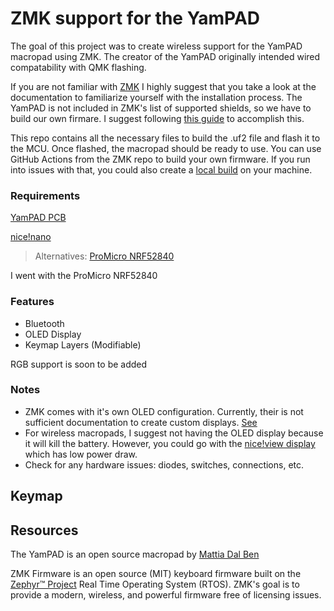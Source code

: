 # ZMK support for the YamPAD
The goal of this project was to create wireless support for the YamPAD macropad using ZMK. The creator of the YamPAD originally intended wired compatability with QMK flashing. 

If you are not familiar with [ZMK](https://zmk.dev/docs) I highly suggest that you take a look at the documentation to familiarize yourself with the installation process. The YamPAD is not included in ZMK's list of supported shields, so we have to build our own firmare. I suggest following [this guide](https://zmk.dev/docs/development/new-shield) to accomplish this.

This repo contains all the necessary files to build the .uf2 file and flash it to the MCU. Once flashed, the macropad should be ready to use. You can use GitHub Actions from the ZMK repo to build your own firmware. If you run into issues with that, you could also create a [local build](https://zmk.dev/docs/development/setup) on your machine.

### Requirements
[YamPAD PCB](https://hackaday.io/project/163491-yampad-feature-packed-open-source-macropad)

[nice!nano](https://nicekeyboards.com/)

>Alternatives: [ProMicro NRF52840](https://github.com/joric/nrfmicro/wiki/Alternatives#ble-micro-pro)

I went with the ProMicro NRF52840

### Features
- Bluetooth
- OLED Display
- Keymap Layers (Modifiable)

RGB support is soon to be added

### Notes
- ZMK comes with it's own OLED configuration. Currently, their is not sufficient documentation to create custom displays. [See](https://zmk.dev/docs/features/displays)
- For wireless macropads, I suggest not having the OLED display because it will kill the battery. However, you could go with the [nice!view display](https://nicekeyboards.com/nice-view) which has low power draw.
- Check for any hardware issues: diodes, switches, connections, etc.

## Keymap

## Resources
The YamPAD is an open source macropad by [Mattia Dal Ben](https://github.com/mattdibi)

ZMK Firmware is an open source (MIT) keyboard firmware built on the [Zephyr™ Project](https://zephyrproject.org/) Real Time Operating System (RTOS). ZMK's goal is to provide a modern, wireless, and powerful firmware free of licensing issues.

